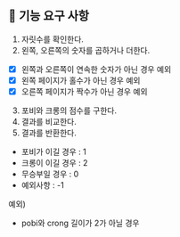 ## 🚀 기능 요구 사항

1. 자릿수를 확인한다.
2. 왼쪽, 오른쪽의 숫자를 곱하거나 더한다.
- [x] 왼쪽과 오른쪽이 연속한 숫자가 아닌 경우 예외
- [x] 왼쪽 페이지가 홀수가 아닌 경우 예외 
- [x] 오른쪽 페이지가 짝수가 아닌 경우 예외
3. 포비와 크롱의 점수를 구한다. 
4. 결과를 비교한다.
5. 결과를 반환한다.
* 포비가 이길 경우 : 1
* 크롱이 이길 경우 : 2
* 무승부일 경우 : 0
* 예외사항 : -1

예외)
* pobi와 crong 길이가 2가 아닐 경우
